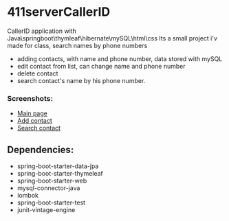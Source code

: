 # 411serverCallerID
CallerID application with Java\springboot\thymleaf\hibernate\mySQL\html\css
Its a small project i'v made for class, search names by phone numbers

* adding contacts, with name and phone number, data stored with mySQL
* edit contact from list, can change name and phone number
* delete contact
* search contact's name by his phone number.

### Screenshots:
* [Main page](https://i.ibb.co/mtg2MwY/mainPage.jpg)
* [Add contact](https://i.ibb.co/bzhmwdX/add-Contact.jpg)
* [Search contact](https://i.ibb.co/YT9j75w/search-Name.jpg)

## Dependencies:
* spring-boot-starter-data-jpa
* spring-boot-starter-thymeleaf
* spring-boot-starter-web
* mysql-connector-java
* lombok
* spring-boot-starter-test
* junit-vintage-engine
